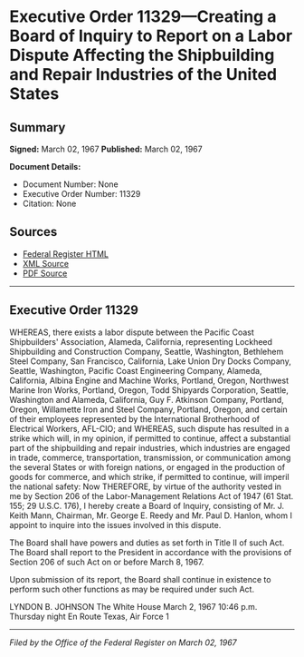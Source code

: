# Executive Order 11329—Creating a Board of Inquiry to Report on a Labor Dispute Affecting the Shipbuilding and Repair Industries of the United States

## Summary

**Signed:** March 02, 1967
**Published:** March 02, 1967

**Document Details:**
- Document Number: None
- Executive Order Number: 11329
- Citation: None

## Sources
- [Federal Register HTML](https://www.presidency.ucsb.edu/documents/executive-order-11329-creating-board-inquiry-report-labor-dispute-affecting-the)
- [XML Source](None)
- [PDF Source](None)

---

## Executive Order 11329

WHEREAS, there exists a labor dispute between the Pacific Coast Shipbuilders' Association, Alameda, California, representing Lockheed Shipbuilding and Construction Company, Seattle, Washington, Bethlehem Steel Company, San Francisco, California, Lake Union Dry Docks Company, Seattle, Washington, Pacific Coast Engineering Company, Alameda, California, Albina Engine and Machine Works, Portland, Oregon, Northwest Marine Iron Works, Portland, Oregon, Todd Shipyards Corporation, Seattle, Washington and Alameda, California, Guy F. Atkinson Company, Portland, Oregon, Willamette Iron and Steel Company, Portland, Oregon, and certain of their employees represented by the International Brotherhood of Electrical Workers, AFL-CIO; and
WHEREAS, such dispute has resulted in a strike which will, in my opinion, if permitted to continue, affect a substantial part of the shipbuilding and repair industries, which industries are engaged in trade, commerce, transportation, transmission, or communication among the several States or with foreign nations, or engaged in the production of goods for commerce, and which strike, if permitted to continue, will imperil the national safety:
Now THEREFORE, by virtue of the authority vested in me by Section 206 of the Labor-Management Relations Act of 1947 (61 Stat. 155; 29 U.S.C. 176), I hereby create a Board of Inquiry, consisting of Mr. J. Keith Mann, Chairman, Mr. George E. Reedy and Mr. Paul D. Hanlon, whom I appoint to inquire into the issues involved in this dispute.

The Board shall have powers and duties as set forth in Title II of such Act. The Board shall report to the President in accordance with the provisions of Section 206 of such Act on or before March 8, 1967.

Upon submission of its report, the Board shall continue in existence to perform such other functions as may be required under such Act.

LYNDON B. JOHNSON
The White House
March 2, 1967
10:46 p.m. Thursday night En Route Texas, Air Force 1

---

*Filed by the Office of the Federal Register on March 02, 1967*
